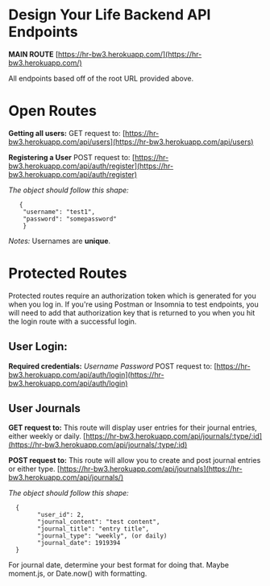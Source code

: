 
# Design Your Life Backend API Endpoints
**MAIN ROUTE**
[https://hr-bw3.herokuapp.com/](https://hr-bw3.herokuapp.com/)

All endpoints based off of the root URL provided above.

# Open Routes
**Getting all users:**
GET request to:
[https://hr-bw3.herokuapp.com/api/users](https://hr-bw3.herokuapp.com/api/users)

**Registering a User**
POST request to:
[https://hr-bw3.herokuapp.com/api/auth/register](https://hr-bw3.herokuapp.com/api/auth/register)

*The object should follow this shape:*

       {
	    "username": "test1",
	    "password": "somepassword"
	    }

*Notes:*
Usernames are **unique**.

# Protected Routes
Protected routes require an authorization token which is generated for you when you log in. If you're using Postman or Insomnia to test endpoints, you will need to add that authorization key that is returned to you when you hit the login route with a successful login.

## **User Login:**
**Required credentials:**
*Username
Password*
POST request to:
[https://hr-bw3.herokuapp.com/api/auth/login](https://hr-bw3.herokuapp.com/api/auth/login)

## User Journals
**GET request to:**
This route will display user entries for their journal entries, either weekly or daily.
[https://hr-bw3.herokuapp.com/api/journals/:type/:id](https://hr-bw3.herokuapp.com/api/journals/:type/:id)

**POST request to:**
This route will allow you to create and post journal entries or either type.
[https://hr-bw3.herokuapp.com/api/journals](https://hr-bw3.herokuapp.com/api/journals/)

*The object should follow this shape:*

      {
    	    "user_id": 2,
    	    "journal_content": "test content",
    	    "journal_title": "entry title",
    	    "journal_type": "weekly", (or daily)
    	    "journal_date": 1919394
      }
      
For journal date, determine your best format for doing that. Maybe moment.js, or Date.now() with formatting.